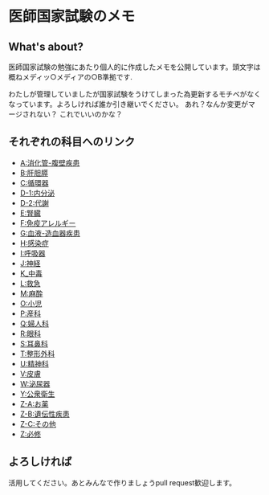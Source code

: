 
# 医師国家試験のメモ

## What's about?
医師国家試験の勉強にあたり個人的に作成したメモを公開しています。頭文字は概ねメディッ○メディアの○B準拠です.

わたしが管理していましたが国家試験をうけてしまった為更新するモチベがなくなっています。よろしければ誰か引き継いでください。
あれ？なんか変更がマージされない？
これでいいのかな？

## それぞれの科目へのリンク

* [A:消化管-腹壁疾患](/sub/A_duct.md)
* [B:肝胆膵](/sub/B_HBP.md)
* [C:循環器](/sub/C_cardiology.md)
* [D-1:内分泌](/sub/D-1_endocrine.md)
* [D-2:代謝](/sub/D-2_metabolic.md)
* [E:腎臓](/sub/E_renal.md)
* [F:免疫アレルギー](/sub/F_Immune.md)
* [G:血液-造血器疾患](/sub/G_hematopoietic.md)
* [H:感染症](/sub/H_infection.md)
* [I:呼吸器](/sub/I_respiratory.md)
* [J:神経](/sub/J_neulorogy.md)
* [K_中毒](/sub/K_toxic.md)
* [L:救急](/sub/L_emrgency.md)
* [M:麻酔](/sub/M_anesthesia.md)
* [O:小児](/sub/O_pediatric.md)
* [P:産科](/sub/P_reproduct.md)
* [Q:婦人科](/sub/Q_gynecology.md)
* [R:眼科](/sub/R_eye.md)
* [S:耳鼻科](/sub/S_otolaryngology.md)
* [T:整形外科](/sub/T_othteology.md)
* [U:精神科](/sub/U_psyco.md)
* [V:皮膚](/sub/V_dermatology.md)
* [W:泌尿器](/sub/W_urology.md)
* [Y:公衆衛生](/sub/Y_publichealth.md)
* [Z-A:お薬](/sub/Z-A_drug.md)
* [Z-B:遺伝性疾患](/sub/Z-B_heardity.md)
* [Z-C:その他](/sub/Z-C_other.md)
* [Z:必修](/sub/Z_must.md)

## よろしければ
活用してください。あとみんなで作りましょうpull request歓迎します。

